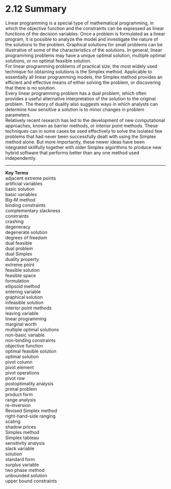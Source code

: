 # 2.12 Summary

Linear programming is a special type of mathematical programming, in which the objective function and the constraints can be expressed as linear functions of the decision variables. Once a problem is formulated as a linear program, it is possible to analyze the model and investigate the nature of the solutions to the problem. Graphical solutions for small problems can be illustrative of some of the characteristics of the solutions. In general, linear programming problems may have a unique optimal solution, multiple optimal solutions, or no optimal feasible solution. <br>
For linear programming problems of practical size, the most widely used technique for obtaining solutions is the Simplex method. Applicable to essentially all linear programming models, the Simplex method provides an efficient and effective means of either solving the problem, or discovering that there is no solution. <br>
Every linear programming problem has a dual problem, which often provides a useful alternative interpretation of the solution to the original problem. The theory of duality also suggests ways in which analysts can determine how sensitive a solution is to minor changes in problem parameters. <br>
Relatively recent research has led to the development of new computational approaches, known as barrier methods, or interior point methods. These techniques can in some cases be used effectively to solve the isolated few problems that had never been successfully dealt with using the Simplex method alone. But more importantly, these newer ideas have been integrated skillfully together with older Simplex algorithms to produce new hybrid software that performs better than any one method used independently.

---

**Key Terms** <br>
adjacent extreme points <br>
artificial variables <br>
basic solution <br>
basic variables <br>
Big-M method <br>
binding constraints <br>
complementary slackness <br>
constraints <br>
crashing <br>
degeneracy <br>
degenerate solution <br>
degrees of freedom <br>
dual feasible <br>
dual problem <br>
dual Simplex <br>
duality property <br>
extreme point <br>
feasible solution <br>
feasible space <br>
formulation <br>
ellipsoid method <br>
entering variable <br>
graphical solution <br>
infeasible solution <br>
interior point methods <br>
leaving variable <br>
linear programming <br>
marginal worth <br>
multiple optimal solutions <br>
non-basic variable <br>
non-binding constraints <br>
objective function <br>
optimal feasible solution <br>
optimal solution <br>
pivot column <br>
pivot element <br>
pivot operations <br>
pivot row <br>
postoptimality analysis <br>
primal problem <br>
product form <br>
range analysis <br>
re-inversion <br>
Revised Simplex method <br>
right-hand-side ranging <br>
scaling <br>
shadow prices <br>
Simplex method <br>
Simplex tableau <br>
sensitivity analysis <br>
slack variable <br>
solution <br>
standard form <br>
surplus variable <br>
two phase method <br>
unbounded solution <br>
upper bound constraints <br>